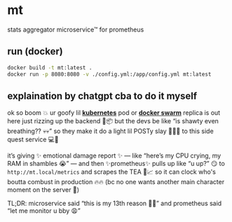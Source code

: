 # mt

stats aggregator microservice™ for prometheus

## run (docker)

```sh
docker build -t mt:latest .
docker run -p 8080:8080 -v ./config.yml:/app/config.yml mt:latest 
```

## explaination by chatgpt cba to do it myself

ok so boom 💥 ur goofy lil **[kubernetes](https://kubernetes.io/docs/tutorials/kubernetes-basics/)** pod or **[docker swarm](https://docs.docker.com/engine/swarm/)** replica is out here just rizzing up the backend 💅📦 but the devs be like “is shawty even breathing?? 💀💀” so they make it do a light lil POSTy slay 😵‍💫🫶 to this side quest service 💻💌

it’s giving ✨ emotional damage report ✨ — like “here’s my CPU crying, my RAM in shambles 😭” — and then ✨prometheus✨ pulls up like “u up?” 😏 to `http://mt.local/metrics` and scrapes the TEA 🍵📈 so it can clock who's boutta combust in production 🔥🔥 (bc no one wants another main character moment on the server 🤡)

TL;DR: microservice said “this is my 13th reason 🧍‍♂️” and prometheus said “let me monitor u bby 😩”